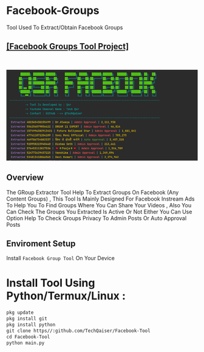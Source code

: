 # Facebook-Groups
Tool Used To Extract/Obtain Facebook Groups

## [[Facebook Groups Tool Project]](https://github.com/TechQaiser/Facebook-Groups)

<br>
<p align="center">
  <img src='https://github.com/TechQaiser/TechQaiser/blob/main/Facebook-Groups/2.png' width=800>
</p>

## Overview
The GRoup Extractor Tool Help To Extract Groups On Facebook (Any Content Groups) , This Tool Is Mainly Designed For Facebook Instream Ads To Help You To Find Groups Where You Can Share Your Videos , Also You Can Check The Groups You Extracted Is Active Or Not Either You Can Use Option Help To Check Groups Privacy To Admin Posts Or Auto Approval Posts  

## Enviroment Setup
Install `Facebook Group Tool` On Your Device

# Install Tool Using Python/Termux/Linux : 
```
pkg update
pkg install git
pkg install python
git clone https//:github.com/TechQaiser/Facebook-Tool
cd Facebook-Tool
python main.py
```
